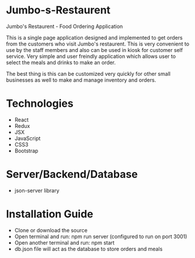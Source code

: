 # Jumbo-s-Restaurent
Jumbo's Restaurent - Food Ordering Application

This is a single page application designed and implemented to get orders from the customers who visit Jumbo's restaurent. This is very convenient to use by the staff members and also can be used in kiosk for customer self service. Very simple and user freindly application which allows user to select the meals and drinks to make an order.

The best thing is this can be customized very quickly for other small businesses as well to make and manage inventory and orders.

Technologies
============
* React
* Redux
* JSX
* JavaScript
* CSS3
* Bootstrap

Server/Backend/Database
=======================
* json-server library

Installation Guide
==================
* Clone or download the source
* Open terminal and run: npm run server (configured to run on port 3001)
* Open another terminal and run: npm start
* db.json file will act as the database to store orders and meals
